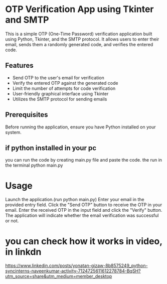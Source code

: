 # OTP Verification App using Tkinter and SMTP

This is a simple OTP (One-Time Password) verification application built using Python, Tkinter, and the SMTP protocol. It allows users to enter their email, sends them a randomly generated code, and verifies the entered code.

## Features

- Send OTP to the user's email for verification
- Verify the entered OTP against the generated code
- Limit the number of attempts for code verification
- User-friendly graphical interface using Tkinter
- Utilizes the SMTP protocol for sending emails

## Prerequisites

Before running the application, ensure you have Python installed on your system.

## if python installed in your pc

you can run the code by creating main.py file and paste the code. the run in the terminal python main.py

# Usage

Launch the application.(run python main.py)
Enter your email in the provided entry field.
Click the "Send OTP" button to receive the OTP in your email.
Enter the received OTP in the input field and click the "Verify" button.
The application will indicate whether the email verification was successful or not.



# you can check how it works in video, in linkdn

https://www.linkedin.com/posts/yonatan-gizaw-8b8575249_python-syncinterns-naveenkumar-activity-7124725611612278784-BqSH?utm_source=share&utm_medium=member_desktop

